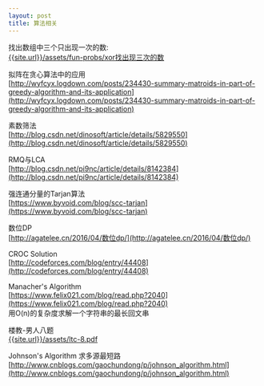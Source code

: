 ```yaml
---
layout: post
title: 算法相关
---
```


找出数组中三个只出现一次的数:<br>
[{{site.url}}/assets/fun-probs/xor找出现三次的数]({{site.url}}/assets/fun-probs/xor找出现三次的数.html)

拟阵在贪心算法中的应用<br>
[http://wyfcyx.logdown.com/posts/234430-summary-matroids-in-part-of-greedy-algorithm-and-its-application](http://wyfcyx.logdown.com/posts/234430-summary-matroids-in-part-of-greedy-algorithm-and-its-application)
<br>

素数筛法<br>
[http://blog.csdn.net/dinosoft/article/details/5829550](http://blog.csdn.net/dinosoft/article/details/5829550)
<br>

RMQ与LCA<br>
[http://blog.csdn.net/pi9nc/article/details/8142384](http://blog.csdn.net/pi9nc/article/details/8142384)
<br>

强连通分量的Tarjan算法<br>
[https://www.byvoid.com/blog/scc-tarjan](https://www.byvoid.com/blog/scc-tarjan)
<br>

数位DP<br>
[http://agatelee.cn/2016/04/数位dp/](http://agatelee.cn/2016/04/数位dp/)

CROC Solution<br>
[http://codeforces.com/blog/entry/44408](http://codeforces.com/blog/entry/44408)
<br>

Manacher's Algorithm<br>
[https://www.felix021.com/blog/read.php?2040](https://www.felix021.com/blog/read.php?2040)<br>
用O(n)的复杂度求解一个字符串的最长回文串
<br>

楼教-男人八题<br>
[{{site.url}}/assets/ltc-8.pdf]({{site.url}}/assets/ltc-8.pdf)
<br>

Johnson's Algorithm 求多源最短路<br>
[http://www.cnblogs.com/gaochundong/p/johnson_algorithm.html](http://www.cnblogs.com/gaochundong/p/johnson_algorithm.html)
<br>